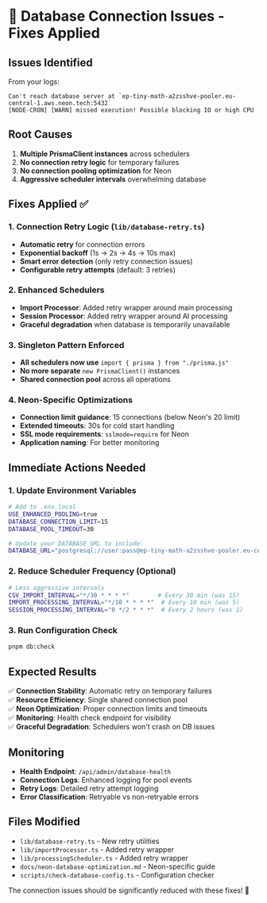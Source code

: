 # 🚨 Database Connection Issues - Fixes Applied

## Issues Identified

From your logs:

```
Can't reach database server at `ep-tiny-math-a2zsshve-pooler.eu-central-1.aws.neon.tech:5432`
[NODE-CRON] [WARN] missed execution! Possible blocking IO or high CPU
```

## Root Causes

1.  **Multiple PrismaClient instances** across schedulers
2.  **No connection retry logic** for temporary failures
3.  **No connection pooling optimization** for Neon
4.  **Aggressive scheduler intervals** overwhelming database

## Fixes Applied ✅

### 1. Connection Retry Logic (`lib/database-retry.ts`)

-   **Automatic retry** for connection errors
-   **Exponential backoff** (1s → 2s → 4s → 10s max)
-   **Smart error detection** (only retry connection issues)
-   **Configurable retry attempts** (default: 3 retries)

### 2. Enhanced Schedulers

-   **Import Processor**: Added retry wrapper around main processing
-   **Session Processor**: Added retry wrapper around AI processing
-   **Graceful degradation** when database is temporarily unavailable

### 3. Singleton Pattern Enforced

-   **All schedulers now use** `import { prisma } from "./prisma.js"`
-   **No more separate** `new PrismaClient()` instances
-   **Shared connection pool** across all operations

### 4. Neon-Specific Optimizations

-   **Connection limit guidance**: 15 connections (below Neon's 20 limit)
-   **Extended timeouts**: 30s for cold start handling
-   **SSL mode requirements**: `sslmode=require` for Neon
-   **Application naming**: For better monitoring

## Immediate Actions Needed

### 1. Update Environment Variables

```bash
# Add to .env.local
USE_ENHANCED_POOLING=true
DATABASE_CONNECTION_LIMIT=15
DATABASE_POOL_TIMEOUT=30

# Update your DATABASE_URL to include:
DATABASE_URL="postgresql://user:pass@ep-tiny-math-a2zsshve-pooler.eu-central-1.aws.neon.tech:5432/db?sslmode=require&connection_limit=15&pool_timeout=30"
```

### 2. Reduce Scheduler Frequency (Optional)

```bash
# Less aggressive intervals
CSV_IMPORT_INTERVAL="*/30 * * * *"        # Every 30 min (was 15)
IMPORT_PROCESSING_INTERVAL="*/10 * * * *"  # Every 10 min (was 5)
SESSION_PROCESSING_INTERVAL="0 */2 * * *"  # Every 2 hours (was 1)
```

### 3. Run Configuration Check

```bash
pnpm db:check
```

## Expected Results

✅ **Connection Stability**: Automatic retry on temporary failures  
✅ **Resource Efficiency**: Single shared connection pool  
✅ **Neon Optimization**: Proper connection limits and timeouts  
✅ **Monitoring**: Health check endpoint for visibility  
✅ **Graceful Degradation**: Schedulers won't crash on DB issues

## Monitoring

-   **Health Endpoint**: `/api/admin/database-health`
-   **Connection Logs**: Enhanced logging for pool events
-   **Retry Logs**: Detailed retry attempt logging
-   **Error Classification**: Retryable vs non-retryable errors

## Files Modified

-   `lib/database-retry.ts` - New retry utilities
-   `lib/importProcessor.ts` - Added retry wrapper
-   `lib/processingScheduler.ts` - Added retry wrapper
-   `docs/neon-database-optimization.md` - Neon-specific guide
-   `scripts/check-database-config.ts` - Configuration checker

The connection issues should be significantly reduced with these fixes! 🎯
